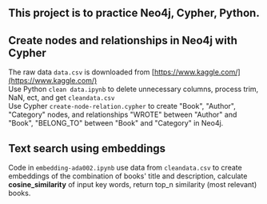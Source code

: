 ## This project is to practice Neo4j, Cypher, Python.  

## Create nodes and relationships in Neo4j with Cypher

The raw data `data.csv` is downloaded from [https://www.kaggle.com/](https://www.kaggle.com/)  
Use Python `clean data.ipynb` to delete unnecessary columns, process trim, NaN, ect, and get `cleandata.csv`   
Use Cypher `create-node-relation.cypher` to create "Book", "Author", "Category" nodes, and relationships "WROTE" between "Author" and "Book", 
"BELONG_TO" between "Book" and "Category" in Neo4j.  

## Text search using embeddings

Code in `embedding-ada002.ipynb` use data from `cleandata.csv` to create embeddings of the combination of books' title and description, 
calculate **cosine_similarity** of input key words, return top_n similarity (most relevant) books.
